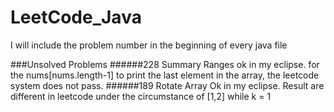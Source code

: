 # LeetCode_Java

I will include the problem number in the beginning of every java file

###Unsolved Problems
######228 Summary Ranges 
ok in my eclipse. for the nums[nums.length-1] to print the last element in the array, the leetcode system does not pass.
######189 Rotate Array
Ok in my eclipse. Result are different in leetcode under the circumstance of [1,2] while k = 1
######
